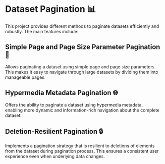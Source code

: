 # Dataset Pagination 📊

This project provides different methods to paginate datasets efficiently and robustly. The main features include:

## Simple Page and Page Size Parameter Pagination 📄

Allows paginating a dataset using simple page and page size parameters. This makes it easy to navigate through large datasets by dividing them into manageable pages.

## Hypermedia Metadata Pagination 🌐

Offers the ability to paginate a dataset using hypermedia metadata, enabling more dynamic and information-rich navigation about the complete dataset.

## Deletion-Resilient Pagination 🔒

Implements a pagination strategy that is resilient to deletions of elements from the dataset during pagination process. This ensures a consistent user experience even when underlying data changes.

